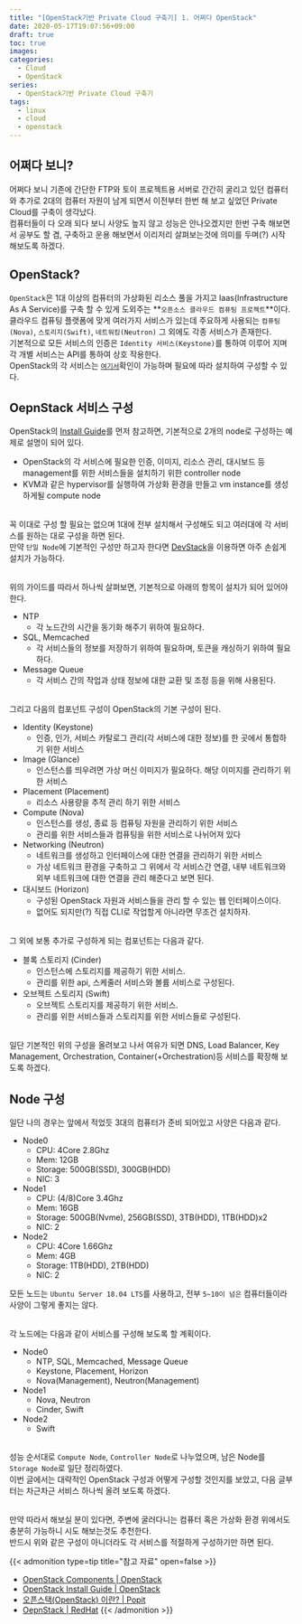 ```yaml
---
title: "[OpenStack기반 Private Cloud 구축기] 1. 어쩌다 OpenStack"
date: 2020-05-17T19:07:56+09:00
draft: true
toc: true
images:
categories:
  - Cloud
  - OpenStack
series:
  - OpenStack기반 Private Cloud 구축기
tags:
  - linux
  - cloud
  - openstack
---
```


## 어쩌다 보니?
어쩌다 보니 기존에 간단한 FTP와 토이 프로젝트용 서버로 간간히 굴리고 있던 컴퓨터와 추가로 2대의 컴퓨터 자원이 남게 되면서 이전부터 한번 해 보고 싶었던 Private Cloud를 구축이 생각났다.  
컴퓨터들이 다 오래 되다 보니 사양도 높지 않고 성능은 안나오겠지만 한번 구축 해보면서 공부도 할 겸, 구축하고 운용 해보면서 이리저리 살펴보는것에 의미를 두며(?) 시작 해보도록 하겠다.  


## OpenStack?
`OpenStack`은 1대 이상의 컴퓨터의 가상화된 리소스 풀을 가지고 Iaas(Infrastructure As A Service)를 구축 할 수 있게 도외주는 **`오픈소스 클라우드 컴퓨팅 프로젝트`**이다.  
클라우드 컴퓨팅 플랫폼에 맞게 여러가지 서비스가 있는데 주요하게 사용되는 `컴퓨팅(Nova)`, `스토리지(Swift)`, `네트워킹(Neutron)` 그 외에도 각종 서비스가 존재한다.  
기본적으로 모든 서비스의 인증은 `Identity 서비스(Keystone)`를 통하여 이루어 지며 각 개별 서비스는 API를 통하여 상호 작용한다.  
OpenStack의 각 서비스는 [`여기서`](https://www.openstack.org/software/project-navigator/openstack-components#openstack-services)확인이 가능하며 필요에 따라 설치하여 구성할 수 있다.  


## OepnStack 서비스 구성
OpenStack의 [Install Guide](https://docs.openstack.org/install-guide/overview.html#example-architecture)를 먼저 참고하면, 기본적으로 2개의 node로 구성하는 예제로 설명이 되어 있다.  
- OpenStack의 각 서비스에 필요한 인증, 이미지, 리소스 관리, 대시보드 등 management를 위한 서비스들을 설치하기 위한 controller node
- KVM과 같은 hypervisor를 실행하여 가상화 환경을 만들고 vm instance를 생성하게될 compute node

\
꼭 이대로 구성 할 필요는 없으며 1대에 전부 설치해서 구성해도 되고 여러대에 각 서비스를 원하는 대로 구성을 하면 된다.  
만약 `단일 Node`에 기본적인 구성만 하고자 한다면 [DevStack](https://docs.openstack.org/devstack/latest/)을 이용하면 아주 손쉽게 설치가 가능하다.  

\
위의 가이드를 따라서 하나씩 살펴보면, 기본적으로 아래의 항목이 설치가 되어 있어야 한다.  
- NTP
  - 각 노드간의 시간을 동기화 해주기 위하여 필요하다.
- SQL, Memcached
  - 각 서비스들의 정보를 저장하기 위하여 필요하며, 토큰을 캐싱하기 위하여 필요하다.
- Message Queue
  - 각 서비스 간의 작업과 상태 정보에 대한 교환 및 조정 등을 위해 사용된다.

\
그리고 다음의 컴포넌트 구성이 OpenStack의 기본 구성이 된다.  
- Identity (Keystone)
  - 인증, 인가, 서비스 카탈로그 관리(각 서비스에 대한 정보)를 한 곳에서 통합하기 위한 서비스
- Image (Glance)
  - 인스턴스를 띄우려면 가상 머신 이미지가 필요하다. 해당 이미지를 관리하기 위한 서비스
- Placement (Placement)
  - 리소스 사용량을 추적 관리 하기 위한 서비스
- Compute (Nova)
  - 인스턴스를 생성, 종료 등 컴퓨팅 자원을 관리하기 위한 서비스 
  - 관리를 위한 서비스들과 컴퓨팅을 위한 서비스로 나뉘어져 있다
- Networking (Neutron)
  - 네트워크를 생성하고 인터페이스에 대한 연결을 관리하기 위한 서비스
  - 가상 네트워크 환경을 구축하고 그 위에서 각 서비스간 연결, 내부 네트워크와 외부 네트워크에 대한 연결을 관리 해준다고 보면 된다.
- 대시보드 (Horizon)
  - 구성된 OpenStack 자원과 서비스들을 관리 할 수 있는 웹 인터페이스이다.
  - 없어도 되지만(?) 직접 CLI로 작업할게 아니라면 무조건 설치하자.

\
그 외에 보통 추가로 구성하게 되는 컴포넌트는 다음과 같다.  
- 블록 스토리지 (Cinder)
  - 인스턴스에 스토리지를 제공하기 위한 서비스.
  - 관리를 위한 api, 스케줄러 서비스와 볼륨 서비스로 구성된다. 
- 오브젝트 스토리지 (Swift)
  - 오브젝트 스토리지를 제공하기 위한 서비스.
  - 관리를 위한 서비스들과 스토리지를 위한 서비스들로 구성된다.

\
일단 기본적인 위의 구성을 올려보고 나서 여유가 되면 DNS, Load Balancer, Key Management, Orchestration, Container(+Orchestration)등 서비스를 확장해 보도록 하겠다.  

## Node 구성
일단 나의 경우는 앞에서 적었듯 3대의 컴퓨터가 준비 되어있고 사양은 다음과 같다.  
- Node0 
  - CPU: 4Core 2.8Ghz 
  - Mem: 12GB
  - Storage: 500GB(SSD), 300GB(HDD)
  - NIC: 3
- Node1
  - CPU: (4/8)Core 3.4Ghz
  - Mem: 16GB
  - Storage: 500GB(Nvme), 256GB(SSD), 3TB(HDD), 1TB(HDD)x2
  - NIC: 2
- Node2
  - CPU: 4Core 1.66Ghz
  - Mem: 4GB
  - Storage: 1TB(HDD), 2TB(HDD)
  - NIC: 2

모든 노드는 `Ubuntu Server 18.04 LTS`를 사용하고, 전부 `5~10이 넘은` 컴퓨터들이라 사양이 그렇게 좋지는 않다.  

\
각 노드에는 다음과 같이 서비스를 구성해 보도록 할 계획이다.  
- Node0
  - NTP, SQL, Memcached, Message Queue
  - Keystone, Placement, Horizon
  - Nova(Management), Neutron(Management)
- Node1
  - Nova, Neutron
  - Cinder, Swift
- Node2
  - Swift

\
성능 순서대로 `Compute Node`, `Controller Node`로 나누었으며, 남은 Node를 `Storage Node`로 일단 정리하였다.  
이번 글에서는 대략적인 OpenStack 구성과 어떻게 구성할 것인지를 보았고, 다음 글부터는 차근차근 서비스 하나씩 올려 보도록 하겠다.  

\
만약 따라서 해보실 분이 있다면, 주변에 굴러다니는 컴퓨터 혹은 가상화 환경 위에서도 충분히 가능하니 시도 해보는것도 추천한다.  
반드시 위와 같은 구성이 아니더라도 각 서비스를 적절하게 구성하기만 하면 된다.  


{{< admonition type=tip title="참고 자료" open=false >}}
- [OpenStack Components | OpenStack](https://www.openstack.org/software/project-navigator/openstack-components)  
- [OpenStack Install Guide | OpenStack](https://docs.openstack.org/install-guide/index.html)
- [오픈스택(OpenStack) 이란? | Popit](https://www.popit.kr/%EC%98%A4%ED%94%88%EC%8A%A4%ED%83%9D-openstack-%EC%9D%B4%EB%9E%80/)
- [OepnStack | RedHat](https://www.redhat.com/ko/topics/openstack)
{{< /admonition >}}
